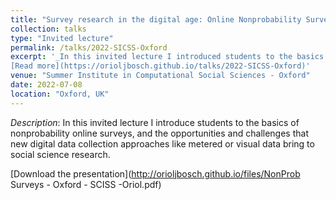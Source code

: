 ```yaml
---
title: "Survey research in the digital age: Online Nonprobability Surveys and Post-Stratification"
collection: talks
type: "Invited lecture"
permalink: /talks/2022-SICSS-Oxford
excerpt: '_In this invited lecture I introduced students to the basics of nonprobability online surveys, and the opportunities and challenges that new data collection approaches bring to social science research_ 
[Read more](https://orioljbosch.github.io/talks/2022-SICSS-Oxford)'
venue: "Summer Institute in Computational Social Sciences - Oxford"
date: 2022-07-08
location: "Oxford, UK"
---
```


_Description_: In this invited lecture I introduce students to the basics of nonprobability online surveys, and the opportunities and challenges that new digital data collection approaches like metered or visual data bring to social science research.



[Download the presentation](http://orioljbosch.github.io/files/NonProb Surveys - Oxford - SCISS -Oriol.pdf)


